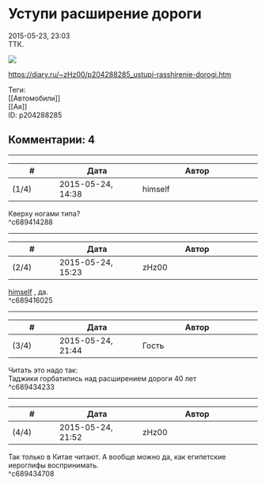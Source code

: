 Уступи расширение дороги
========================

  
2015-05-23, 23:03  
 ТТК.   
   
   [![](http://i.imgur.com/6zx3hbEl.jpg)](http://i.imgur.com/6zx3hbE.jpg)     
  
<https://diary.ru/~zHz00/p204288285_ustupi-rasshirenie-dorogi.htm>  
  
Теги:  
[[Автомобили]]  
[[Ая]]  
ID: p204288285  


Комментарии: 4
--------------

  


---



|         #         |              Дата              |                     Автор                     |           ID           |
| --- | --- | --- | --- |
| (1/4) | 2015-05-24, 14:38 | himself | c689414288 |

  
 Кверху ногами типа?   
 ^c689414288

---



|         #         |              Дата              |                     Автор                     |           ID           |
| --- | --- | --- | --- |
| (2/4) | 2015-05-24, 15:23 | zHz00 | c689416025 |

  
  [himself](http://himself.diary.ru "void")  , да.   
 ^c689416025

---



|         #         |              Дата              |                     Автор                     |           ID           |
| --- | --- | --- | --- |
| (3/4) | 2015-05-24, 21:44 | Гость | c689434233 |

  
 Читать это надо так:   
 Таджики горбатились над расширением дороги 40 лет   
 ^c689434233

---



|         #         |              Дата              |                     Автор                     |           ID           |
| --- | --- | --- | --- |
| (4/4) | 2015-05-24, 21:52 | zHz00 | c689434708 |

  
 Так только в Китае читают. А вообще можно да, как египетские иероглифы воспринимать.   
 ^c689434708
